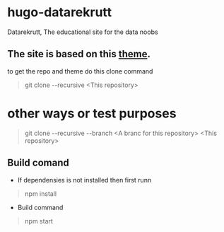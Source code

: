 # hugo-datarekrutt
Datarekrutt, The educational site for the data noobs

## The site is based on this [theme](../../../capsule).
to get the repo and theme do this clone command

> git clone --recursive \<This repository\>
# other ways or test purposes
> git clone --recursive --branch \<A branc for this repository\> \<This repository\>
## Build comand
- If dependensies is not installed then first runn
> npm install
- Build command
> npm start
